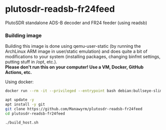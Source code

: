 # plutosdr-readsb-fr24feed
PlutoSDR standalone ADS-B decoder and FR24 feeder (using readsb)

### Building image
Building this image is done using qemu-user-static (by running the ArchLinux ARM image in user/static emulation) and does quite a bit of modifications to your system (installing packages, changing binfmt settings, putting stuff in /opt, etc.).  
__Please don't run this on your computer! Use a VM, Docker, GitHub Actions, etc.__  

Using docker:  
```bash
docker run --rm -it --privileged --entrypoint bash debian:bullseye-slim

apt update -y
apt install -y git
git clone https://github.com/Manawyrm/plutosdr-readsb-fr24feed
cd plutosdr-readsb-fr24feed

./build_host.sh
```
